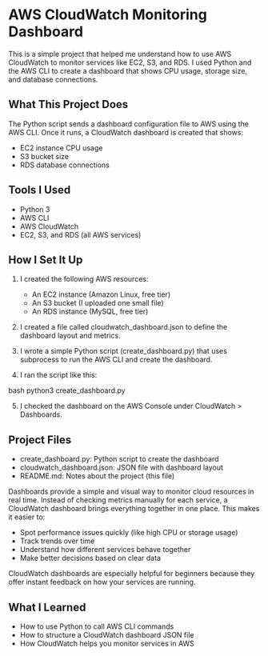 # AWS CloudWatch Monitoring Dashboard

This is a simple project that helped me understand how to use AWS CloudWatch to monitor services like EC2, S3, and RDS. I used Python and the AWS CLI to create a dashboard that shows CPU usage, storage size, and database connections.

## What This Project Does

The Python script sends a dashboard configuration file to AWS using the AWS CLI. Once it runs, a CloudWatch dashboard is created that shows:

- EC2 instance CPU usage
- S3 bucket size
- RDS database connections

## Tools I Used

- Python 3
- AWS CLI
- AWS CloudWatch
- EC2, S3, and RDS (all AWS services)

## How I Set It Up

1. I created the following AWS resources:
   - An EC2 instance (Amazon Linux, free tier)
   - An S3 bucket (I uploaded one small file)
   - An RDS instance (MySQL, free tier)

2. I created a file called cloudwatch_dashboard.json to define the dashboard layout and metrics.

3. I wrote a simple Python script (create_dashboard.py) that uses subprocess to run the AWS CLI and create the dashboard.

4. I ran the script like this:
   
bash
   python3 create_dashboard.py


5. I checked the dashboard on the AWS Console under CloudWatch > Dashboards.

## Project Files

- create_dashboard.py: Python script to create the dashboard
- cloudwatch_dashboard.json: JSON file with dashboard layout
- README.md: Notes about the project (this file)

Dashboards provide a simple and visual way to monitor cloud resources in real time. Instead of checking metrics manually for each service, a CloudWatch dashboard brings everything together in one place. This makes it easier to:

- Spot performance issues quickly (like high CPU or storage usage)
- Track trends over time
- Understand how different services behave together
- Make better decisions based on clear data

CloudWatch dashboards are especially helpful for beginners because they offer instant feedback on how your services are running.

## What I Learned

- How to use Python to call AWS CLI commands
- How to structure a CloudWatch dashboard JSON file
- How CloudWatch helps you monitor services in AWS


